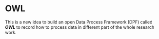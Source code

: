 # OWL
This is a new idea to build an open Data Process Framework (DPF) called ***OWL*** to record how to process data in different part of the whole research work.
